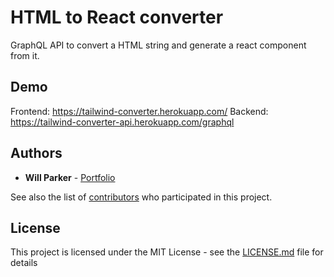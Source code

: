 # HTML to React converter

GraphQL API to convert a HTML string and generate a react component from it.

## Demo

Frontend: https://tailwind-converter.herokuapp.com/
Backend: https://tailwind-converter-api.herokuapp.com/graphql

## Authors

* **Will Parker** - [Portfolio](https://www.wipar.co.uk)

See also the list of [contributors](https://github.com/your/project/contributors) who participated in this project.

## License

This project is licensed under the MIT License - see the [LICENSE.md](LICENSE.md) file for details
